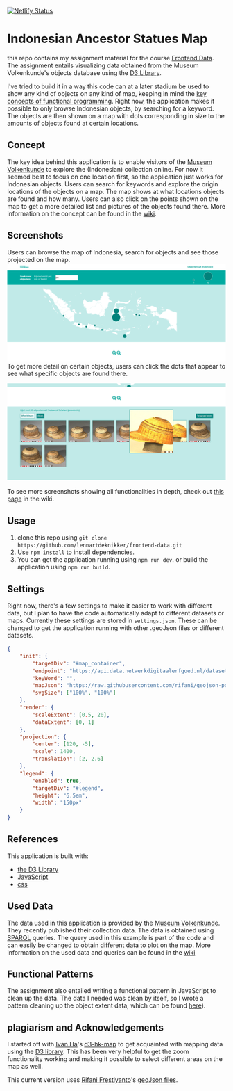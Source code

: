 [![Netlify Status](https://api.netlify.com/api/v1/badges/c4d10ccf-41ae-4b4f-8b1b-8bc978f6786d/deploy-status)](https://app.netlify.com/sites/frosty-bardeen-0cc821/deploys)

# Indonesian Ancestor Statues Map
this repo contains my assignment material for the course [Frontend Data](https://github.com/cmda-tt/course-19-20). The assignment entails visualizing data obtained from the Museum Volkenkunde's objects database using the [D3 Library](https://github.com/d3/d3).

I've tried to build it in a way this code can at a later stadium be used to show any kind of objects on any kind of map, keeping in mind the [key concepts of functional programming](https://github.com/lennartdeknikker/functional-programming/wiki/About-functional-programming-in-JavaScript). Right now, the application makes it possible to only browse Indonesian objects, by searching for a keyword. The objects are then shown on a map with dots corresponding in size to the amounts of objects found at certain locations. 

## Concept
The key idea behind this application is to enable visitors of the [Museum Volkenkunde](https://www.volkenkunde.nl/) to explore the (Indonesian) collection online. For now it seemed best to focus on one location first, so the application just works for Indonesian objects. Users can search for keywords and explore the origin locations of the objects on a map. The map shows at what locations objects are found and how many. Users can also click on the points shown on the map to get a more detailed list and pictures of the objects found there. More information on the concept can be found in the [wiki](https://github.com/lennartdeknikker/frontend-data/wiki/Concept). 

## Screenshots
Users can browse the map of Indonesia, search for objects and see those projected on the map.
![screenshot1](https://github.com/lennartdeknikker/frontend-data/blob/master/wiki-resources/screenshots/screenshot3.png)
To get more detail on certain objects, users can click the dots that appear to see what specific objects are found there.

![screenshot7](https://github.com/lennartdeknikker/frontend-data/blob/master/wiki-resources/screenshots/screenshot7.png)

To see more screenshots showing all functionalities in depth, check out [this page](https://github.com/lennartdeknikker/frontend-data/wiki/Screenshots) in the wiki.

## Usage
1. clone this repo using `git clone https://github.com/lennartdeknikker/frontend-data.git`
2. Use `npm install` to install dependencies.
3. You can get the application running using `npm run dev`. or build the application using `npm run build`.

## Settings
Right now, there's a few settings to make it easier to work with different data, but I plan to have the code automatically adapt to different datasets or maps. Currently these settings are stored in `settings.json`. These can be changed to get the application running with other .geoJson files or different datasets.

```json
{
	"init": {
		"targetDiv": "#map_container",
		"endpoint": "https://api.data.netwerkdigitaalerfgoed.nl/datasets/ivo/NMVW/services/NMVW-29/sparql",
		"keyWord": "",
		"mapJson": "https://raw.githubusercontent.com/rifani/geojson-political-indonesia/master/IDN_adm_1_province.json",
		"svgSize": ["100%", "100%"]
	},
	"render": {
		"scaleExtent": [0.5, 20],
		"dataExtent": [0, 1]
	},
	"projection": {
		"center": [120, -5],
		"scale": 1400,
		"translation": [2, 2.6]
	},
	"legend": {
		"enabled": true,
		"targetDiv": "#legend",
		"height": "6.5em",
		"width": "150px"
	}
}

```

## References
This application is built with:
- [the D3 Library](https://github.com/d3/d3)
- [JavaScript](https://developer.mozilla.org/en-US/docs/Web/javascript)
- [css](https://developer.mozilla.org/en-US/docs/Web/CSS)


## Used Data
The data used in this application is provided by the [Museum Volkenkunde](https://www.volkenkunde.nl/). They recently published their collection data. The data is obtained using [SPARQL](https://en.wikipedia.org/wiki/SPARQL) queries. The query used in this example is part of the code and can easily be changed to obtain different data to plot on the map. More information on the used data and queries can be found in the [wiki](https://github.com/lennartdeknikker/frontend-data/wiki/)

## Functional Patterns
The assignment also entailed writing a functional pattern in JavaScript to clean up the data. The data I needed was clean by itself, so I wrote a pattern cleaning up the object extent data, which can be found [here](https://github.com/lennartdeknikker/extent-preprocessor)).

## plagiarism and Acknowledgements
I started off with [Ivan Ha](https://github.com/ivan-ha)'s [d3-hk-map](https://github.com/ivan-ha/d3-hk-map/blob/development/hongkong.js) to get acquainted with mapping data using the [D3 library](https://github.com/d3/d3). This has been very helpful to get the zoom functionality working and making it possible to select different areas on the map as well.

This current version uses [Rifani Frestiyanto](https://github.com/rifani)'s [geoJson files](https://github.com/rifani/geojson-political-indonesia).
